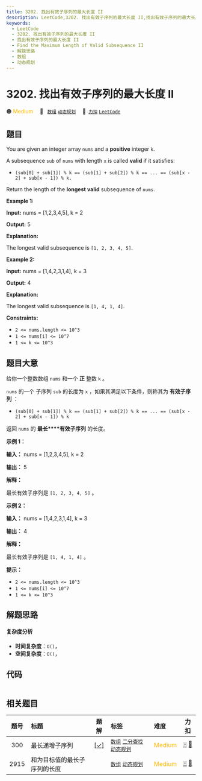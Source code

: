 ```yaml
---
title: 3202. 找出有效子序列的最大长度 II
description: LeetCode,3202. 找出有效子序列的最大长度 II,找出有效子序列的最大长度 II,Find the Maximum Length of Valid Subsequence II,解题思路,数组,动态规划
keywords:
  - LeetCode
  - 3202. 找出有效子序列的最大长度 II
  - 找出有效子序列的最大长度 II
  - Find the Maximum Length of Valid Subsequence II
  - 解题思路
  - 数组
  - 动态规划
---
```


# 3202. 找出有效子序列的最大长度 II

🟠 <font color=#ffb800>Medium</font>&emsp; 🔖&ensp; [`数组`](/tag/array.md) [`动态规划`](/tag/dynamic-programming.md)&emsp; 🔗&ensp;[`力扣`](https://leetcode.cn/problems/find-the-maximum-length-of-valid-subsequence-ii) [`LeetCode`](https://leetcode.com/problems/find-the-maximum-length-of-valid-subsequence-ii)

## 题目

You are given an integer array `nums` and a **positive** integer `k`.

A subsequence `sub` of `nums` with length `x` is called **valid** if it
satisfies:

  * `(sub[0] + sub[1]) % k == (sub[1] + sub[2]) % k == ... == (sub[x - 2] + sub[x - 1]) % k.`

Return the length of the **longest** **valid** subsequence of `nums`.



**Example 1:**

**Input:** nums = [1,2,3,4,5], k = 2

**Output:** 5

**Explanation:**

The longest valid subsequence is `[1, 2, 3, 4, 5]`.

**Example 2:**

**Input:** nums = [1,4,2,3,1,4], k = 3

**Output:** 4

**Explanation:**

The longest valid subsequence is `[1, 4, 1, 4]`.



**Constraints:**

  * `2 <= nums.length <= 10^3`
  * `1 <= nums[i] <= 10^7`
  * `1 <= k <= 10^3`


## 题目大意

给你一个整数数组 `nums` 和一个 **正**  整数 `k` 。

`nums` 的一个 子序列 `sub` 的长度为 `x` ，如果其满足以下条件，则称其为 **有效子序列**  ：

  * `(sub[0] + sub[1]) % k == (sub[1] + sub[2]) % k == ... == (sub[x - 2] + sub[x - 1]) % k`

返回 `nums` 的 **最长****有效子序列**  的长度。



**示例 1：**

**输入：** nums = [1,2,3,4,5], k = 2

**输出：** 5

**解释：**

最长有效子序列是 `[1, 2, 3, 4, 5]` 。

**示例 2：**

**输入：** nums = [1,4,2,3,1,4], k = 3

**输出：** 4

**解释：**

最长有效子序列是 `[1, 4, 1, 4]` 。



**提示：**

  * `2 <= nums.length <= 10^3`
  * `1 <= nums[i] <= 10^7`
  * `1 <= k <= 10^3`


## 解题思路

#### 复杂度分析

- **时间复杂度**：`O()`，
- **空间复杂度**：`O()`，

## 代码

```javascript

```

## 相关题目

<!-- prettier-ignore -->
| 题号 | 标题 | 题解 | 标签 | 难度 | 力扣 |
| :------: | :------ | :------: | :------ | :------ | :------: |
| 300 | 最长递增子序列 | [[✓]](/problem/0300.md) |  [`数组`](/tag/array.md) [`二分查找`](/tag/binary-search.md) [`动态规划`](/tag/dynamic-programming.md) | <font color=#ffb800>Medium</font> | [🀄️](https://leetcode.cn/problems/longest-increasing-subsequence) [🔗](https://leetcode.com/problems/longest-increasing-subsequence) |
| 2915 | 和为目标值的最长子序列的长度 |  |  [`数组`](/tag/array.md) [`动态规划`](/tag/dynamic-programming.md) | <font color=#ffb800>Medium</font> | [🀄️](https://leetcode.cn/problems/length-of-the-longest-subsequence-that-sums-to-target) [🔗](https://leetcode.com/problems/length-of-the-longest-subsequence-that-sums-to-target) |